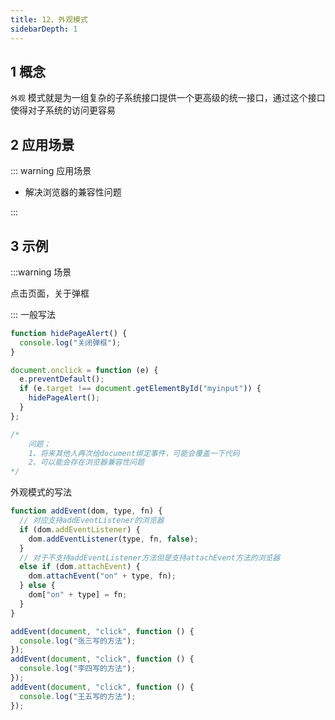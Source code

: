 ```yaml
---
title: 12、外观模式
sidebarDepth: 1
---
```


## 1 概念

`外观` 模式就是为一组复杂的子系统接口提供一个更高级的统一接口，通过这个接口使得对子系统的访问更容易

## 2 应用场景

::: warning 应用场景

- 解决浏览器的兼容性问题

:::

## 3 示例

:::warning 场景

点击页面，关于弹框

:::
一般写法

```js
function hidePageAlert() {
  console.log("关闭弹框");
}

document.onclick = function (e) {
  e.preventDefault();
  if (e.target !== document.getElementById("myinput")) {
    hidePageAlert();
  }
};

/* 
    问题；
    1、将来其他人再次给document绑定事件，可能会覆盖一下代码
    2、可以能会存在浏览器兼容性问题
*/
```

外观模式的写法

```js
function addEvent(dom, type, fn) {
  // 对应支持addEventListener的浏览器
  if (dom.addEventListener) {
    dom.addEventListener(type, fn, false);
  }
  // 对于不支持addEventListener方法但是支持attachEvent方法的浏览器
  else if (dom.attachEvent) {
    dom.attachEvent("on" + type, fn);
  } else {
    dom["on" + type] = fn;
  }
}

addEvent(document, "click", function () {
  console.log("张三写的方法");
});
addEvent(document, "click", function () {
  console.log("李四写的方法");
});
addEvent(document, "click", function () {
  console.log("王五写的方法");
});
```
